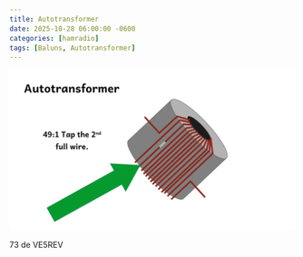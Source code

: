```yaml
---
title: Autotransformer
date: 2025-10-28 06:00:00 -0600
categories: [hamradio]
tags: [Baluns, Autotransformer]
---
```


![Autotransformer](/assets/AutoT/AutoT.webp)

73 de VE5REV



